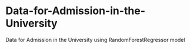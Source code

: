 # Data-for-Admission-in-the-University
Data for Admission in the University using RandomForestRegressor model
